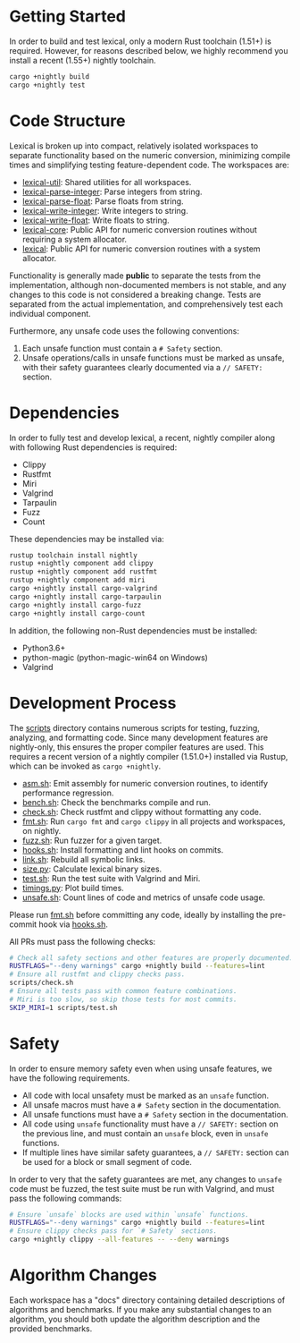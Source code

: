 # Getting Started

In order to build and test lexical, only a modern Rust toolchain (1.51+) is required. However, for reasons described below, we highly recommend you install a recent (1.55+) nightly toolchain.

```bash
cargo +nightly build
cargo +nightly test
```

# Code Structure

Lexical is broken up into compact, relatively isolated workspaces to separate functionality based on the numeric conversion, minimizing compile times and simplifying testing feature-dependent code. The workspaces are:

- [lexical-util](https://github.com/Alexhuszagh/rust-lexical/tree/main/lexical-util): Shared utilities for all workspaces.
- [lexical-parse-integer](https://github.com/Alexhuszagh/rust-lexical/tree/main/lexical-parse-integer): Parse integers from string.
- [lexical-parse-float](https://github.com/Alexhuszagh/rust-lexical/tree/main/lexical-parse-float): Parse floats from string.
- [lexical-write-integer](https://github.com/Alexhuszagh/rust-lexical/tree/main/lexical-write-integer): Write integers to string.
- [lexical-write-float](https://github.com/Alexhuszagh/rust-lexical/tree/main/lexical-write-float): Write floats to string.
- [lexical-core](https://github.com/Alexhuszagh/rust-lexical/tree/main/lexical-core): Public API for numeric conversion routines without requiring a system allocator.
- [lexical](https://github.com/Alexhuszagh/rust-lexical/tree/main/lexical): Public API for numeric conversion routines with a system allocator.

Functionality is generally made **public** to separate the tests from the implementation, although non-documented members is not stable, and any changes to this code is not considered a breaking change. Tests are separated from the actual implementation, and comprehensively test each individual component.

Furthermore, any unsafe code uses the following conventions:

1. Each unsafe function must contain a `# Safety` section.
2. Unsafe operations/calls in unsafe functions must be marked as unsafe, with their safety guarantees clearly documented via a `// SAFETY:` section.

# Dependencies

In order to fully test and develop lexical, a recent, nightly compiler along with following Rust dependencies is required:

- Clippy
- Rustfmt
- Miri
- Valgrind
- Tarpaulin
- Fuzz
- Count

These dependencies may be installed via:

```bash
rustup toolchain install nightly
rustup +nightly component add clippy
rustup +nightly component add rustfmt
rustup +nightly component add miri
cargo +nightly install cargo-valgrind
cargo +nightly install cargo-tarpaulin
cargo +nightly install cargo-fuzz
cargo +nightly install cargo-count
```

In addition, the following non-Rust dependencies must be installed:

- Python3.6+
- python-magic (python-magic-win64 on Windows)
- Valgrind

# Development Process

The [scripts](https://github.com/Alexhuszagh/rust-lexical/tree/main/scripts) directory contains numerous scripts for testing, fuzzing, analyzing, and formatting code. Since many development features are nightly-only, this ensures the proper compiler features are used. This requires a recent version of a nightly compiler (1.51.0+) installed via Rustup, which can be invoked as `cargo +nightly`.

- [asm.sh](https://github.com/Alexhuszagh/rust-lexical/blob/main/scripts/asm.sh): Emit assembly for numeric conversion routines, to identify performance regression.
- [bench.sh](https://github.com/Alexhuszagh/rust-lexical/blob/main/scripts/bench.sh): Check the benchmarks compile and run.
- [check.sh](https://github.com/Alexhuszagh/rust-lexical/blob/main/scripts/check.sh): Check rustfmt and clippy without formatting any code.
- [fmt.sh](https://github.com/Alexhuszagh/rust-lexical/blob/main/scripts/fmt.sh): Run `cargo fmt` and `cargo clippy` in all projects and workspaces, on nightly.
- [fuzz.sh](https://github.com/Alexhuszagh/rust-lexical/blob/main/scripts/fuzz.sh): Run fuzzer for a given target.
- [hooks.sh](https://github.com/Alexhuszagh/rust-lexical/blob/main/scripts/hooks.sh): Install formatting and lint hooks on commits.
- [link.sh](https://github.com/Alexhuszagh/rust-lexical/blob/main/scripts/link.sh): Rebuild all symbolic links.
- [size.py](https://github.com/Alexhuszagh/rust-lexical/blob/main/scripts/size.py): Calculate lexical binary sizes.
- [test.sh](https://github.com/Alexhuszagh/rust-lexical/blob/main/scripts/test.sh): Run the test suite with Valgrind and Miri.
- [timings.py](https://github.com/Alexhuszagh/rust-lexical/blob/main/scripts/timings.py): Plot build times.
- [unsafe.sh](https://github.com/Alexhuszagh/rust-lexical/blob/main/scripts/unsafe.sh): Count lines of code and metrics of unsafe code usage.

Please run [fmt.sh](https://github.com/Alexhuszagh/rust-lexical/blob/main/scripts/fmt.sh) before committing any code, ideally by installing the pre-commit hook via [hooks.sh](https://github.com/Alexhuszagh/rust-lexical/blob/main/scripts/hooks.sh).

All PRs must pass the following checks:

```bash
# Check all safety sections and other features are properly documented.
RUSTFLAGS="--deny warnings" cargo +nightly build --features=lint
# Ensure all rustfmt and clippy checks pass.
scripts/check.sh
# Ensure all tests pass with common feature combinations. 
# Miri is too slow, so skip those tests for most commits.
SKIP_MIRI=1 scripts/test.sh
```

# Safety

In order to ensure memory safety even when using unsafe features, we have the following requirements.

- All code with local unsafety must be marked as an `unsafe` function.
- All unsafe macros must have a `# Safety` section in the documentation.
- All unsafe functions must have a `# Safety` section in the documentation.
- All code using `unsafe` functionality must have a `// SAFETY:` section on the previous line, and must contain an `unsafe` block, even in `unsafe` functions.
- If multiple lines have similar safety guarantees, a `// SAFETY:` section can be used for a block or small segment of code.

In order to very that the safety guarantees are met, any changes to `unsafe` code must be fuzzed, the test suite must be run with Valgrind, and must pass the following commands:

```bash
# Ensure `unsafe` blocks are used within `unsafe` functions.
RUSTFLAGS="--deny warnings" cargo +nightly build --features=lint
# Ensure clippy checks pass for `# Safety` sections.
cargo +nightly clippy --all-features -- --deny warnings
```

# Algorithm Changes

Each workspace has a "docs" directory containing detailed descriptions of algorithms and benchmarks. If you make any substantial changes to an algorithm, you should both update the algorithm description and the provided benchmarks.
